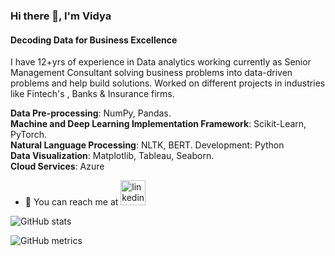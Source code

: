 ### Hi there 👋, I'm Vidya
#### Decoding Data for Business Excellence

I have 12+yrs of experience in Data analytics working currently as Senior Management Consultant solving business problems into data-driven problems and help build solutions.
Worked on different projects in industries like Fintech's , Banks & Insurance firms.

**Data Pre-processing**: NumPy, Pandas.  
**Machine and Deep Learning Implementation Framework**: Scikit-Learn, PyTorch.  
**Natural Language Processing**: NLTK, BERT. Development: Python                        
**Data Visualization**: Matplotlib, Tableau, Seaborn.                                 
**Cloud Services**: Azure

- 🔭 You can reach me at
[<img src='https://cdn.jsdelivr.net/npm/simple-icons@3.0.1/icons/linkedin.svg' alt='linkedin' height='40'>](https://www.linkedin.com/in/https://www.linkedin.com/in/vidya-m-94828962//)  

![GitHub stats](https://github-readme-stats.vercel.app/api?username=vidyamandava&show_icons=true)  

![GitHub metrics](https://metrics.lecoq.io/vidyamandava)  
